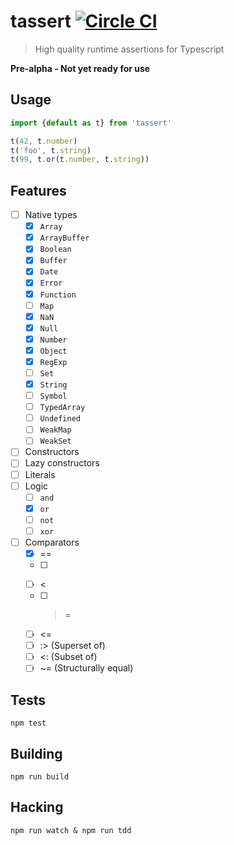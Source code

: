# tassert [![Circle CI](https://circleci.com/gh/bcherny/tassert/tree/master.svg?style=svg)](https://circleci.com/gh/bcherny/tassert/tree/master)

> High quality runtime assertions for Typescript

**Pre-alpha - Not yet ready for use**

## Usage

```ts
import {default as t} from 'tassert'

t(42, t.number)
t('foo', t.string)
t(99, t.or(t.number, t.string))
```

## Features

- [ ] Native types
  - [x] `Array`
  - [x] `ArrayBuffer`
  - [x] `Boolean`
  - [x] `Buffer`
  - [x] `Date`
  - [x] `Error`
  - [x] `Function`
  - [ ] `Map`
  - [x] `NaN`
  - [x] `Null`
  - [x] `Number`
  - [x] `Object`
  - [x] `RegExp`
  - [ ] `Set`
  - [x] `String`
  - [ ] `Symbol`
  - [ ] `TypedArray`
  - [ ] `Undefined`
  - [ ] `WeakMap`
  - [ ] `WeakSet`
- [ ] Constructors
- [ ] Lazy constructors
- [ ] Literals
- [ ] Logic
  - [ ] `and`
  - [x] `or`
  - [ ] `not`
  - [ ] `xor`
- [ ] Comparators
  - [x] ==
  - [ ] >
  - [ ] <
  - [ ] >=
  - [ ] <=
  - [ ] :> (Superset of)
  - [ ] <: (Subset of)
  - [ ] ~= (Structurally equal)

## Tests

`npm test`

## Building

`npm run build`

## Hacking

`npm run watch & npm run tdd`
